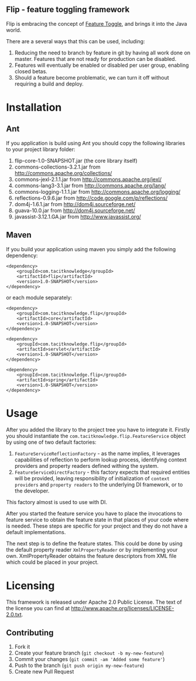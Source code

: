 ## Flip - feature toggling framework

Flip is embracing the concept of [Feature Toggle](http://martinfowler.com/bliki/FeatureToggle.html),
and brings it into the Java world.

There are a several ways that this can be used, including:

1. Reducing the need to branch by feature in git by having all work done on master. Features that are not ready for production can be disabled.
2. Features will eventually be enabled or disabled per user group, enabling closed betas.
3. Should a feature become problematic, we can turn it off without requiring a build and deploy.

# Installation

## Ant

If you application is build using Ant you should copy the following libraries
to your project library folder:

1. flip-core-1.0-SNAPSHOT.jar (the core library itself)
2. commons-collections-3.2.1.jar from http://commons.apache.org/collections/
3. commons-jexl-2.1.1.jar from http://commons.apache.org/jexl/
4. commons-lang3-3.1.jar from http://commons.apache.org/lang/
5. commons-logging-1.1.1.jar from http://commons.apache.org/logging/
6. reflections-0.9.6.jar from http://code.google.com/p/reflections/
7. dom4j-1.6.1.jar from http://dom4j.sourceforge.net/
8. guava-10.0.jar from http://dom4j.sourceforge.net/
9. javassist-3.12.1.GA.jar from http://www.javassist.org/

## Maven

If you build your application using maven you simply add the following dependency:

    <dependency>
        <groupId>com.tacitknowledge</groupId>
        <artifactId>flip</artifactId>
        <version>1.0-SNAPSHOT</version>
    </dependency>

or each module separately:

    <dependency>
        <groupId>com.tacitknowledge.flip</groupId>
        <artifactId>core</artifactId>
        <version>1.0-SNAPSHOT</version>
    </dependency>
    
    <dependency>
        <groupId>com.tacitknowledge.flip</groupId>
        <artifactId>servlet</artifactId>
        <version>1.0-SNAPSHOT</version>
    </dependency>
    
    <dependency>
        <groupId>com.tacitknowledge.flip</groupId>
        <artifactId>spring</artifactId>
        <version>1.0-SNAPSHOT</version>
    </dependency>

# Usage

After you added the library to the project tree you have to integrate it. 
Firstly you should instantiate the `com.tacitknowledge.flip.FeatureService`
object by using one of two default factories:

1. `FeatureServiceReflectionFactory` - as the name implies, it leverages capabilities
of reflection to perform lookup process, identifying context providers and property readers defined
withing the system.
2. `FeatureServiceDirectFactory` - this factory expects that required entities will be provided, leaving
responsibility of initialization of `context providers` and `property readers` to the underlying DI framework,
or to the developer. 


This factory almost is used to use with DI.

After you started the feature service you have to place the invocations to
feature service to obtain the feature state in that places of your code 
where is needed. These steps are specific for your project and they do not 
have a default implementations.

The next step is to define the feature states. This could be done by using
the default property reader `XmlPropertyReader` or by implementing your own.
XmlPropertyReader obtains the feature descriptors from XML file which could
be placed in your project.


# Licensing

This framework is released under Apache 2.0 Public License. The text of the
license you can find at http://www.apache.org/licenses/LICENSE-2.0.txt.

## Contributing

1. Fork it
2. Create your feature branch (`git checkout -b my-new-feature`)
3. Commit your changes (`git commit -am 'Added some feature'`)
4. Push to the branch (`git push origin my-new-feature`)
5. Create new Pull Request
